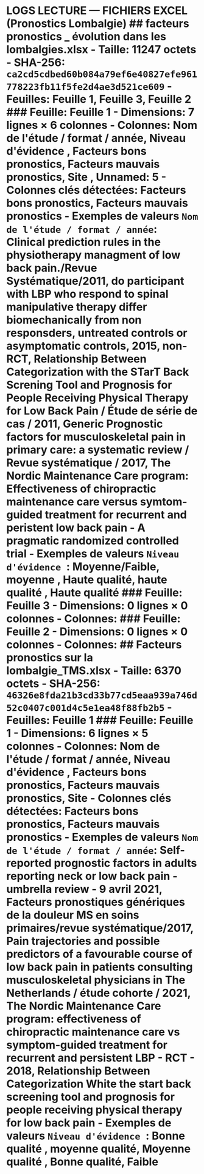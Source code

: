 # LOGS LECTURE — FICHIERS EXCEL (Pronostics Lombalgie) ## facteurs pronostics _ évolution dans les lombalgies.xlsx - Taille: 11247 octets - SHA-256: `ca2cd5cdbed60b084a79ef6e40827efe961778223fb11f5fe2d4ae3d521ce609` - Feuilles: Feuille 1, Feuille 3, Feuille 2 ### Feuille: Feuille 1 - Dimensions: 7 lignes × 6 colonnes - Colonnes: Nom de l'étude / format / année, Niveau d'évidence , Facteurs bons pronostics, Facteurs mauvais pronostics, Site , Unnamed: 5 - Colonnes clés détectées: Facteurs bons pronostics, Facteurs mauvais pronostics - Exemples de valeurs `Nom de l'étude / format / année`: Clinical prediction rules in the physiotherapy managment of low back pain./Revue Systématique/2011, do participant with LBP who respond to spinal manipulative therapy differ biomechanically from non responsders, untreated controls or asymptomatic controls, 2015, non-RCT, Relationship Between Categorization with the STarT Back Screning Tool and Prognosis for People Receiving Physical Therapy for Low Back Pain / Étude de série de cas / 2011, Generic Prognostic factors for musculoskeletal pain in primary care: a systematic review / Revue systématique / 2017, The Nordic Maintenance Care program: Effectiveness of chiropractic maintenance care versus symtom-guided treatment for recurrent and peristent low back pain - A pragmatic randomized controlled trial - Exemples de valeurs `Niveau d'évidence `: Moyenne/Faible, moyenne , Haute qualité, haute qualité , Haute qualité ### Feuille: Feuille 3 - Dimensions: 0 lignes × 0 colonnes - Colonnes: ### Feuille: Feuille 2 - Dimensions: 0 lignes × 0 colonnes - Colonnes: ## Facteurs pronostics sur la lombalgie_TMS.xlsx - Taille: 6370 octets - SHA-256: `46326e8fda21b3cd33b77cd5eaa939a746d52c0407c001d4c5e1ea48f88fb2b5` - Feuilles: Feuille 1 ### Feuille: Feuille 1 - Dimensions: 6 lignes × 5 colonnes - Colonnes: Nom de l'étude / format / année, Niveau d'évidence , Facteurs bons pronostics, Facteurs mauvais pronostics, Site - Colonnes clés détectées: Facteurs bons pronostics, Facteurs mauvais pronostics - Exemples de valeurs `Nom de l'étude / format / année`: Self-reported prognostic factors in adults reporting neck or low back pain - umbrella review - 9 avril 2021, Facteurs pronostiques génériques de la douleur MS en soins primaires/revue systématique/2017, Pain trajectories and possible predictors of a favourable course of low back pain in patients consulting musculoskeletal physicians in The Netherlands / étude cohorte / 2021, The Nordic Maintenance Care program: effectiveness of chiropractic maintenance care vs symptom-guided treatment for recurrent and persistent LBP - RCT - 2018, Relationship Between Categorization White the start back screening tool and prognosis for people receiving physical therapy for low back pain - Exemples de valeurs `Niveau d'évidence `: Bonne qualité , moyenne qualité, Moyenne qualité , Bonne qualité, Faible